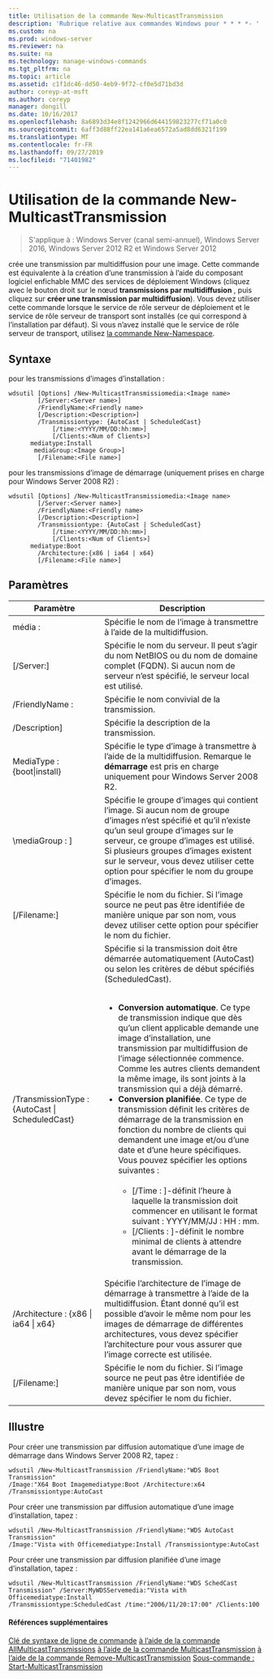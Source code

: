 ```yaml
---
title: Utilisation de la commande New-MulticastTransmission
description: 'Rubrique relative aux commandes Windows pour * * * *- '
ms.custom: na
ms.prod: windows-server
ms.reviewer: na
ms.suite: na
ms.technology: manage-windows-commands
ms.tgt_pltfrm: na
ms.topic: article
ms.assetid: c1f1dc46-dd50-4eb9-9f72-cf0e5d71bd3d
author: coreyp-at-msft
ms.author: coreyp
manager: dongill
ms.date: 10/16/2017
ms.openlocfilehash: 8a6893d34e8f1242966d644159823277cf71a0c0
ms.sourcegitcommit: 6aff3d88ff22ea141a6ea6572a5ad8dd6321f199
ms.translationtype: MT
ms.contentlocale: fr-FR
ms.lasthandoff: 09/27/2019
ms.locfileid: "71401982"
---
```

# <a name="using-the-new-multicasttransmission-command"></a>Utilisation de la commande New-MulticastTransmission

>S'applique à : Windows Server (canal semi-annuel), Windows Server 2016, Windows Server 2012 R2 et Windows Server 2012

crée une transmission par multidiffusion pour une image. Cette commande est équivalente à la création d’une transmission à l’aide du composant logiciel enfichable MMC des services de déploiement Windows (cliquez avec le bouton droit sur le nœud **transmissions par multidiffusion** , puis cliquez sur **créer une transmission par multidiffusion**). Vous devez utiliser cette commande lorsque le service de rôle serveur de déploiement et le service de rôle serveur de transport sont installés (ce qui correspond à l’installation par défaut). Si vous n’avez installé que le service de rôle serveur de transport, utilisez [la commande New-Namespace](using-the-new-namespace-command.md).
## <a name="syntax"></a>Syntaxe
pour les transmissions d’images d’installation :
```
wdsutil [Options] /New-MulticastTransmissiomedia:<Image name>
        [/Server:<Server name>]
        /FriendlyName:<Friendly name>
        [/Description:<Description>]
        /Transmissiontype: {AutoCast | ScheduledCast}
            [/time:<YYYY/MM/DD:hh:mm>]
            [/Clients:<Num of Clients>]
      mediatype:Install
       mediaGroup:<Image Group>]
        [/Filename:<File name>]
```
pour les transmissions d’image de démarrage (uniquement prises en charge pour Windows Server 2008 R2) :
```
wdsutil [Options] /New-MulticastTransmissiomedia:<Image name>
        [/Server:<Server name>]
        /FriendlyName:<Friendly name>
        [/Description:<Description>]
        /Transmissiontype: {AutoCast | ScheduledCast}
            [/time:<YYYY/MM/DD:hh:mm>]
            [/Clients:<Num of Clients>]
      mediatype:Boot
        /Architecture:{x86 | ia64 | x64}
        [/Filename:<File name>]
```
## <a name="parameters"></a>Paramètres
|Paramètre|Description|
|-------|--------|
média : <Image name>|Spécifie le nom de l’image à transmettre à l’aide de la multidiffusion.|
|[/Server:<Server name>]|Spécifie le nom du serveur. Il peut s’agir du nom NetBIOS ou du nom de domaine complet (FQDN). Si aucun nom de serveur n’est spécifié, le serveur local est utilisé.|
|/FriendlyName : <Friendly name>|Spécifie le nom convivial de la transmission.|
|/Description<Description>]|Spécifie la description de la transmission.|
MediaType : {boot&#124;install}|Spécifie le type d’image à transmettre à l’aide de la multidiffusion. Remarque le **démarrage** est pris en charge uniquement pour Windows Server 2008 R2.|
|\mediaGroup : <Image group name>]|Spécifie le groupe d’images qui contient l’image. Si aucun nom de groupe d’images n’est spécifié et qu’il n’existe qu’un seul groupe d’images sur le serveur, ce groupe d’images est utilisé. Si plusieurs groupes d’images existent sur le serveur, vous devez utiliser cette option pour spécifier le nom du groupe d’images.|
|[/Filename:<File name>]|Spécifie le nom du fichier. Si l’image source ne peut pas être identifiée de manière unique par son nom, vous devez utiliser cette option pour spécifier le nom du fichier.|
|/TransmissionType : {AutoCast &#124; ScheduledCast}|Spécifie si la transmission doit être démarrée automatiquement (AutoCast) ou selon les critères de début spécifiés (ScheduledCast).<br /><br /><ul><li>**Conversion automatique**. Ce type de transmission indique que dès qu’un client applicable demande une image d’installation, une transmission par multidiffusion de l’image sélectionnée commence. Comme les autres clients demandent la même image, ils sont joints à la transmission qui a déjà démarré.</li><li>**Conversion planifiée**. Ce type de transmission définit les critères de démarrage de la transmission en fonction du nombre de clients qui demandent une image et/ou d’une date et d’une heure spécifiques. Vous pouvez spécifier les options suivantes :<br /><br /><ul><li>[/Time : <time>]-définit l’heure à laquelle la transmission doit commencer en utilisant le format suivant : YYYY/MM/JJ : HH : mm.</li><li>[/Clients : <Number of clients>]-définit le nombre minimal de clients à attendre avant le démarrage de la transmission.</li></ul></li></ul>|
|/Architecture : {x86 &#124; ia64 &#124; x64}|Spécifie l’architecture de l’image de démarrage à transmettre à l’aide de la multidiffusion. Étant donné qu’il est possible d’avoir le même nom pour les images de démarrage de différentes architectures, vous devez spécifier l’architecture pour vous assurer que l’image correcte est utilisée.|
|[/Filename:<File name>]|Spécifie le nom du fichier. Si l’image source ne peut pas être identifiée de manière unique par son nom, vous devez spécifier le nom du fichier.|
## <a name="BKMK_examples"></a>Illustre
Pour créer une transmission par diffusion automatique d’une image de démarrage dans Windows Server 2008 R2, tapez :
```
wdsutil /New-MulticastTransmission /FriendlyName:"WDS Boot Transmission"
/Image:"X64 Boot Imagemediatype:Boot /Architecture:x64 /Transmissiontype:AutoCast
```
Pour créer une transmission par diffusion automatique d’une image d’installation, tapez :
```
wdsutil /New-MulticastTransmission /FriendlyName:"WDS AutoCast Transmission"
/Image:"Vista with Officemediatype:Install /Transmissiontype:AutoCast
```
Pour créer une transmission par diffusion planifiée d’une image d’installation, tapez :
```
wdsutil /New-MulticastTransmission /FriendlyName:"WDS SchedCast Transmission" /Server:MyWDSServemedia:"Vista with Officemediatype:Install 
/Transmissiontype:ScheduledCast /time:"2006/11/20:17:00" /Clients:100
```
#### <a name="additional-references"></a>Références supplémentaires
[Clé de syntaxe de ligne de commande](command-line-syntax-key.md)
[à l’aide de la commande AllMulticastTransmissions](using-the-get-allmulticasttransmissions-command.md)
[à l’aide de la commande MulticastTransmission](using-the-get-multicasttransmission-command.md)
[à l’aide de la commande Remove-MulticastTransmission](using-the-remove-multicasttransmission-command.md)
[ Sous-commande : Start-MulticastTransmission](subcommand-start-multicasttransmission.md)
